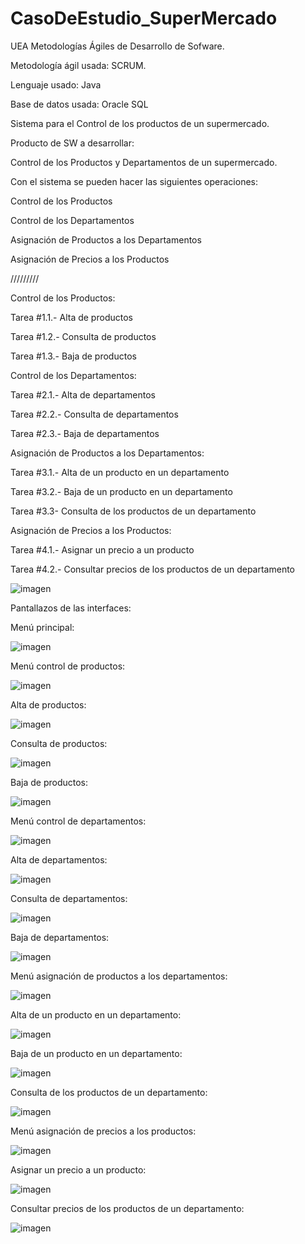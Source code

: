 # CasoDeEstudio_SuperMercado

UEA Metodologías Ágiles de Desarrollo de Sofware.

Metodología ágil usada: SCRUM.

Lenguaje usado: Java

Base de datos usada: Oracle SQL

Sistema para el Control de los productos de un supermercado.

Producto de SW a desarrollar:

Control de los Productos y Departamentos de un supermercado.

Con el sistema se pueden hacer las siguientes operaciones:

Control de los Productos

Control de los Departamentos

Asignación de Productos a los Departamentos

Asignación de Precios a los Productos

/////////

Control de los Productos:

Tarea #1.1.- Alta de productos

Tarea #1.2.- Consulta de productos

Tarea #1.3.- Baja de productos

Control de los Departamentos:

Tarea #2.1.- Alta de departamentos

Tarea #2.2.- Consulta de departamentos

Tarea #2.3.- Baja de departamentos

Asignación de Productos a los Departamentos:

Tarea #3.1.- Alta de un producto en un departamento

Tarea #3.2.- Baja de un producto en un departamento

Tarea #3.3- Consulta de los productos de un departamento

Asignación de Precios a los Productos:

Tarea #4.1.- Asignar un precio a un producto

Tarea #4.2.- Consultar precios de los productos de un departamento

![imagen](https://user-images.githubusercontent.com/72325257/227417042-8e4eb884-7418-4e17-afa9-3769d657bd1a.png)

Pantallazos de las interfaces:

Menú principal:

![imagen](https://user-images.githubusercontent.com/72325257/227417641-6edb5321-cfaf-4029-a43e-921f9686adfc.png)

Menú control de productos:

![imagen](https://user-images.githubusercontent.com/72325257/227417697-31197f8d-2645-4ad5-ae62-a7c13e94f14f.png)

Alta de productos:

![imagen](https://user-images.githubusercontent.com/72325257/227417802-793f7eca-bb85-4e7e-9915-8f6f55feeb2d.png)

Consulta de productos:

![imagen](https://user-images.githubusercontent.com/72325257/227417842-8a829126-0e93-4398-8579-d861cdbc41b1.png)

Baja de productos:

![imagen](https://user-images.githubusercontent.com/72325257/227417880-8e45a295-e0fb-4619-9fd2-af8b740d9c2f.png)

Menú control de departamentos:

![imagen](https://user-images.githubusercontent.com/72325257/227417973-a8e64b2a-1c1f-4752-a91b-abb8d6435ad1.png)

Alta de departamentos:

![imagen](https://user-images.githubusercontent.com/72325257/227418103-e8122535-c93e-4491-899d-29bf785c795b.png)

Consulta de departamentos:

![imagen](https://user-images.githubusercontent.com/72325257/227418144-ba44e3d3-9f14-482c-9d91-b61ad260f441.png)

Baja de departamentos:

![imagen](https://user-images.githubusercontent.com/72325257/227418172-8559cf0d-2f00-4bda-8904-843bf69eb449.png)

Menú asignación de productos a los departamentos:

![imagen](https://user-images.githubusercontent.com/72325257/227418276-0b713dc8-0661-4d65-b937-e30e0fd5b6c5.png)

Alta de un producto en un departamento:

![imagen](https://user-images.githubusercontent.com/72325257/227418319-5dcd6dce-1689-477f-a35a-bcf345dc0498.png)

Baja de un producto en un departamento:

![imagen](https://user-images.githubusercontent.com/72325257/227418346-f8246a20-dc85-4954-82be-ff3ac7669e7a.png)

Consulta de los productos de un departamento:

![imagen](https://user-images.githubusercontent.com/72325257/227418384-68b145ce-7b52-4622-a0f0-04e1aa4f1496.png)

Menú asignación de precios a los productos:

![imagen](https://user-images.githubusercontent.com/72325257/227418536-7c25fc69-15d9-449e-8cff-e46c1dfb55ef.png)

Asignar un precio a un producto:

![imagen](https://user-images.githubusercontent.com/72325257/227418579-2b7ff008-210d-4861-a572-066aba564413.png)

Consultar precios de los productos de un departamento:

![imagen](https://user-images.githubusercontent.com/72325257/227418615-c0d41101-e7fc-48e1-8822-142e238b94f0.png)
